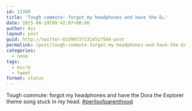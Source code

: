 ```yaml
---
id: 11300
title: 'Tough commute: forgot my headphones and have the D…'
date: 2015-08-19T09:42:07+00:00
author: Avi
layout: post
guid: http://twitter-633997372314517504-post
permalink: /post/tough-commute-forgot-my-headphones-and-have-the-d/
categories:
  - none
tags:
  - micro
  - tweet
format: status
---
```

Tough commute: forgot my headphones and have the Dora the Explorer theme song stuck in my head. [#perilsofparenthood](http://twitter.com/search?q=%23perilsofparenthood)